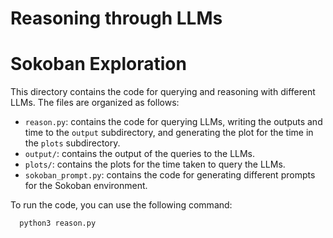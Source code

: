 # Reasoning through LLMs

# Sokoban Exploration

This directory contains the code for querying and reasoning with different LLMs.
The files are organized as follows:
- `reason.py`: contains the code for querying LLMs, writing the outputs and time to the `output` subdirectory, and generating the plot for the time in the `plots` subdirectory.
- `output/`: contains the output of the queries to the LLMs.
- `plots/`: contains the plots for the time taken to query the LLMs.
- `sokoban_prompt.py`: contains the code for generating different prompts for the Sokoban environment.

To run the code, you can use the following command:
```bash
  python3 reason.py
```
